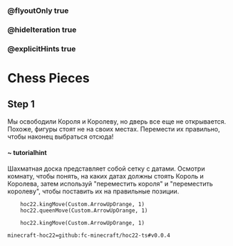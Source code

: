 ### @flyoutOnly true
### @hideIteration true
### @explicitHints true


# Chess Pieces

## Step 1  
Мы освободили Короля и Королеву, но дверь все еще не открывается. Похоже, фигуры стоят не на своих местах. Перемести их правильно, чтобы наконец выбраться отсюда!  

#### ~ tutorialhint  
Шахматная доска представляет собой сетку с датами. Осмотри комнату, чтобы понять, на каких датах должны стоять Король и Королева, затем используй "переместить короля" и "переместить королеву", чтобы поставить их на правильные позиции.  


```ghost
    hoc22.kingMove(Custom.ArrowUpOrange, 1)
    hoc22.queenMove(Custom.ArrowUpOrange, 1)

```
```template
    hoc22.kingMove(Custom.ArrowUpOrange, 1)  
```

```package
minecraft-hoc22=github:fc-minecraft/hoc22-ts#v0.0.4
```